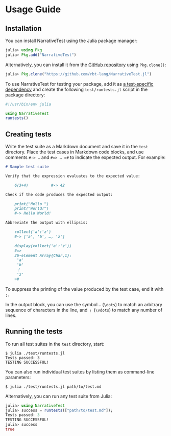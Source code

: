 # Usage Guide


## Installation

You can install NarrativeTest using the Julia package manager:

```julia
julia> using Pkg
julia> Pkg.add("NarrativeTest")
```

Alternatively, you can install it from the [GitHub
repository](https://github.com/rbt-lang/NarrativeTest.jl) using `Pkg.clone()`:

```julia
julia> Pkg.clone("https://github.com/rbt-lang/NarrativeTest.jl")
```

To use NarrativeTest for testing your package, add it as [a test-specific
dependency](https://julialang.github.io/Pkg.jl/v1/creating-packages/#Adding-tests-to-the-package-1)
and create the following `test/runtests.jl` script in the package directory:

```julia
#!/usr/bin/env julia

using NarrativeTest
runtests()
```


## Creating tests

Write the test suite as a Markdown document and save it in the `test`
directory.  Place the test cases in Markdown code blocks, and use comments
`#-> …` and `#=> … =#` to indicate the expected output.  For example:

```markdown
# Sample test suite

Verify that the expression evaluates to the expected value:

    6(3+4)          #-> 42

Check if the code produces the expected output:

    print("Hello ")
    print("World!")
    #-> Hello World!

Abbreviate the output with ellipsis:

    collect('a':'z')
    #-> ['a', 'b', …, 'z']

    display(collect('a':'z'))
    #=>
    26-element Array{Char,1}:
     'a'
     'b'
     ⋮
     'z'
    =#
```

To suppress the printing of the value produced by the test case, end it with
`;`.

In the output block, you can use the symbol `…` (`\dots`) to match an arbitrary
sequence of characters in the line, and `⋮` (`\vdots`) to match any number of
lines.


## Running the tests

To run all test suites in the `test` directory, start:

```console
$ julia ./test/runtests.jl
Tests passed: 3
TESTING SUCCESSFUL!
```

You can also run individual test suites by listing them as command-line
parameters:

```console
$ julia ./test/runtests.jl path/to/test.md
```

Alternatively, you can run any test suite from Julia:

```julia
julia> using NarrativeTest
julia> success = runtests(["path/to/test.md"]);
Tests passed: 3
TESTING SUCCESSFUL!
julia> success
true
```
